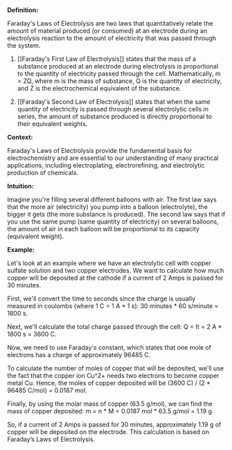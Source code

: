 
**Definition:**

Faraday's Laws of Electrolysis are two laws that quantitatively relate the amount of material produced (or consumed) at an electrode during an electrolysis reaction to the amount of electricity that was passed through the system.

1. [[Faraday's First Law of Electrolysis]] states that the mass of a substance produced at an electrode during electrolysis is proportional to the quantity of electricity passed through the cell. Mathematically, m = ZQ, where m is the mass of substance, Q is the quantity of electricity, and Z is the electrochemical equivalent of the substance.

2. [[Faraday's Second Law of Electrolysis]] states that when the same quantity of electricity is passed through several electrolytic cells in series, the amount of substance produced is directly proportional to their equivalent weights. 

**Context:**

Faraday's Laws of Electrolysis provide the fundamental basis for electrochemistry and are essential to our understanding of many practical applications, including electroplating, electrorefining, and electrolytic production of chemicals. 

**Intuition:**

Imagine you're filling several different balloons with air. The first law says that the more air (electricity) you pump into a balloon (electrolyte), the bigger it gets (the more substance is produced). The second law says that if you use the same pump (same quantity of electricity) on several balloons, the amount of air in each balloon will be proportional to its capacity (equivalent weight).

**Example:**

Let's look at an example where we have an electrolytic cell with copper sulfate solution and two copper electrodes. We want to calculate how much copper will be deposited at the cathode if a current of 2 Amps is passed for 30 minutes.

First, we'll convert the time to seconds since the charge is usually measured in coulombs (where 1 C = 1 A * 1 s): 30 minutes * 60 s/minute = 1800 s.

Next, we'll calculate the total charge passed through the cell: Q = It = 2 A * 1800 s = 3600 C.

Now, we need to use Faraday's constant, which states that one mole of electrons has a charge of approximately 96485 C. 

To calculate the number of moles of copper that will be deposited, we'll use the fact that the copper ion Cu^2+ needs two electrons to become copper metal Cu. Hence, the moles of copper deposited will be (3600 C) / (2 * 96485 C/mol) = 0.0187 mol.

Finally, by using the molar mass of copper (63.5 g/mol), we can find the mass of copper deposited: m = n * M = 0.0187 mol * 63.5 g/mol = 1.19 g.

So, if a current of 2 Amps is passed for 30 minutes, approximately 1.19 g of copper will be deposited on the electrode. This calculation is based on Faraday’s Laws of Electrolysis.